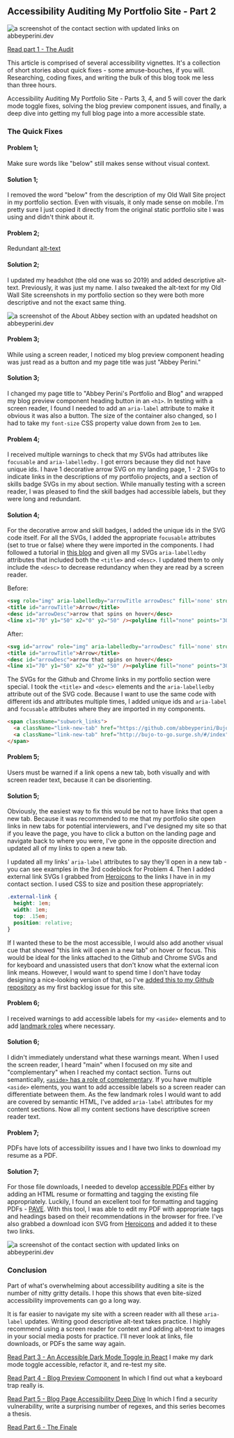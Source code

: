 ## Accessibility Auditing My Portfolio Site - Part 2

![a screenshot of the contact section with updated links on abbeyperini.dev](https://images.abbeyperini.com/audit-series/contact.png)

[Read part 1 - The Audit](/blog.html?blog=audit-1)

This article is comprised of several accessibility vignettes. It's a collection of short stories about quick fixes - some amuse-bouches, if you will. Researching, coding fixes, and writing the bulk of this blog took me less than three hours.

Accessibility Auditing My Portfolio Site - Parts 3, 4, and 5 will cover the dark mode toggle fixes, solving the blog preview component issues, and finally, a deep dive into getting my full blog page into a more accessible state.

### The Quick Fixes

#### Problem 1&semi;

Make sure words like "below" still makes sense without visual context.

#### Solution 1&semi;

I removed the word "below" from the description of my Old Wall Site project in my portfolio section. Even with visuals, it only made sense on mobile. I'm pretty sure I just copied it directly from the original static portfolio site I was using and didn't think about it.

#### Problem 2&semi;

Redundant [alt-text](https://supercooldesign.co.uk/blog/how-to-write-good-alt-text)

#### Solution 2&semi;

I updated my headshot (the old one was so 2019) and added descriptive alt-text. Previously, it was just my name. I also tweaked the alt-text for my Old Wall Site screenshots in my portfolio section so they were both more descriptive and not the exact same thing.

![a screenshot of the About Abbey section with an updated headshot on abbeyperini.dev](https://images.abbeyperini.com/audit-series/about.jpeg)

#### Problem 3&semi;

While using a screen reader, I noticed my blog preview component heading was just read as a button and my page title was just "Abbey Perini."

#### Solution 3&semi;

I changed my page title to "Abbey Perini's Portfolio and Blog" and wrapped my blog preview component heading button in an `<h1>`. In testing with a screen reader, I found I needed to add an `aria-label` attribute to make it obvious it was also a button. The size of the container also changed, so I had to take my `font-size` CSS property value down from `2em` to `1em`.

#### Problem 4&semi;

I received multiple warnings to check that my SVGs had attributes like `focusable` and `aria-labelledby.` I got errors because they did not have unique ids. I have 1 decorative arrow SVG on my landing page, 1 - 2 SVGs to indicate links in the descriptions of my portfolio projects, and a section of skills badge SVGs in my about section. While manually testing with a screen reader, I was pleased to find the skill badges had accessible labels, but they were long and redundant.

#### Solution 4&semi;

For the decorative arrow and skill badges, I added the unique ids in the SVG code itself. For all the SVGs, I added the appropriate `focusable` attributes (set to true or false) where they were imported in the components. I had followed a tutorial in [this blog](/blog.html?blog=shibas#:~:text=A%20note%20on%20SVG%20accessibility) and given all my SVGs `aria-labelledby` attributes that included both the `<title>` and `<desc>`. I updated them to only include the `<desc>` to decrease redundancy when they are read by a screen reader.

Before:

```HTML
<svg role="img" aria-labelledby="arrowTitle arrowDesc" fill='none' stroke='#0E1A27' stroke-width='8' stroke-dashoffset='0' stroke-dasharray='0' stroke-linecap='round' stroke-linejoin='round' xmlns='http://www.w3.org/2000/svg' viewBox='0 0 100 100'>
<title id="arrowTitle">Arrow</title>
<desc id="arrowDesc">arrow that spins on hover</desc>
<line x1="70" y1="50" x2="0" y2="50" /><polyline fill="none" points="30,10 80,50 30,90 "/></svg>
```

After:

```HTML
<svg id="arrow" role="img" aria-labelledby="arrowDesc" fill='none' stroke='#0E1A27' stroke-width='8' stroke-dashoffset='0' stroke-dasharray='0' stroke-linecap='round' stroke-linejoin='round' xmlns='http://www.w3.org/2000/svg' viewBox='0 0 100 100'>
<title id="arrowTitle">Arrow</title>
<desc id="arrowDesc">arrow that spins on hover</desc>
<line x1="70" y1="50" x2="0" y2="50" /><polyline fill="none" points="30,10 80,50 30,90 "/></svg>
```

The SVGs for the Github and Chrome links in my portfolio section were special. I took the `<title>` and `<desc>` elements and the `aria-labelledby` attribute out of the SVG code. Because I want to use the same code with different ids and attributes multiple times, I added unique ids and `aria-label` and `focusable` attributes where they are imported in my components.

```HTML
<span className="subwork_links">
  <a className="link-new-tab" href="https://github.com/abbeyperini/BujoToGo" target="_blank" rel="noreferrer"><Github id="BujoToGoGithub" aria-label="open BujoToGo Github repository in a new tab" focusable="true" className="work_icon"/></a>
  <a className="link-new-tab" href="http://bujo-to-go.surge.sh/#/index" target="_blank" rel="noreferrer"><Chrome id="BujoToGoChrome" aria-label="open BujoToGo website in a new tab" focusable="true" className="work_icon"/></a>
</span>
```

#### Problem 5&semi;

Users must be warned if a link opens a new tab, both visually and with screen reader text, because it can be disorienting.

#### Solution 5&semi;

Obviously, the easiest way to fix this would be not to have links that open a new tab. Because it was recommended to me that my portfolio site open links in new tabs for potential interviewers, and I've designed my site so that if you leave the page, you have to click a button on the landing page and navigate back to where you were, I've gone in the opposite direction and updated all of my links to open a new tab.

I updated all my links' `aria-label` attributes to say they'll open in a new tab - you can see examples in the 3rd codeblock for Problem 4. Then I added external link SVGs I grabbed from [Heroicons](https://heroicons.com/) to the links I have in in my contact section. I used CSS to size and position these appropriately:

```CSS
.external-link {
  height: 1em;
  width: 1em;
  top: .15em;
  position: relative;
}
```

If I wanted these to be the most accessible, I would also add another visual cue that showed "this link will open in a new tab" on hover or focus. This would be ideal for the links attached to the Github and Chrome SVGs and for keyboard and unassisted users that don't know what the external icon link means. However, I would want to spend time I don't have today designing a nice-looking version of that, so I've [added this to my Github repository](https://github.com/abbeyperini/Portfolio2.0/issues/3) as my first backlog issue for this site.

#### Problem 6&semi;

I received warnings to add accessible labels for my `<aside>` elements and to add [landmark roles](https://developer.mozilla.org/en-US/docs/Web/Accessibility/ARIA/roles/landmark_role) where necessary.

#### Solution 6&semi;

I didn't immediately understand what these warnings meant. When I used the screen reader, I heard "main" when I focused on my site and "complementary" when I reached my contact section. Turns out semantically, [`<aside>` has a role of complementary](https://developer.mozilla.org/en-US/docs/Web/Accessibility/ARIA/Roles/Complementary_role). If you have multiple `<aside>` elements, you want to add accessible labels so a screen reader can differentiate between them. As the few landmark roles I would want to add are covered by semantic HTML, I've added `aria-label` attributes for my content sections. Now all my content sections have descriptive screen reader text.

#### Problem 7&semi;

PDFs have lots of accessibility issues and I have two links to download my resume as a PDF.

#### Solution 7&semi;

For those file downloads, I needed to develop [accessible PDFs](https://sfgov.org/developing-accessible-pdfs) either by adding an HTML resume or formatting and tagging the existing file appropriately. Luckily, I found an excellent tool for formatting and tagging PDFs - [PAVE](https://pave-pdf.org/?lang=en). With this tool, I was able to edit my PDF with appropriate tags and headings based on their recommendations in the browser for free. I've also grabbed a download icon SVG from [Heroicons](https://heroicons.com/) and added it to these two links.

![a screenshot of the contact section with updated links on abbeyperini.dev](https://images.abbeyperini.com/audit-series/contact.png)

### Conclusion

Part of what's overwhelming about accessibility auditing a site is the number of nitty gritty details. I hope this shows that even bite-sized accessibility improvements can go a long way.

It is far easier to navigate my site with a screen reader with all these `aria-label` updates.  Writing good descriptive alt-text takes practice. I highly recommend using a screen reader for context and adding alt-text to images in your social media posts for practice. I'll never look at links, file downloads, or PDFs the same way again.

[Read Part 3 - An Accessible Dark Mode Toggle in React](/blog.html?blog=audit-3)
I make my dark mode toggle accessible, refactor it, and re-test my site.

[Read Part 4 - Blog Preview Component](/blog.html?blog=audit-4)
In which I find out what a keyboard trap really is.

[Read Part 5 - Blog Page Accessibility Deep Dive](/blog.html?blog=audit-5)
In which I find a security vulnerability, write a surprising number of regexes, and this series becomes a thesis.

[Read Part 6 - The Finale](/blog.html?blog=audit-6)
